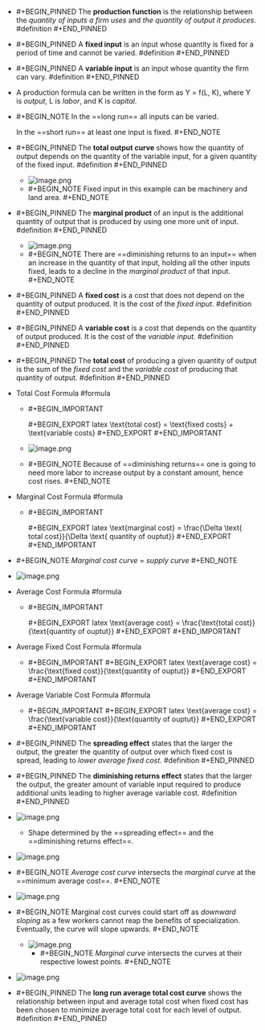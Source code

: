 - #+BEGIN_PINNED
  The **production function** is the relationship between the *quantity of inputs a firm uses* and *the quantity of output it produces*. #definition 
  #+END_PINNED
- #+BEGIN_PINNED
  A **fixed input** is an input whose quantity is fixed for a period of time and cannot be varied. #definition 
  #+END_PINNED
- #+BEGIN_PINNED
  A **variable input** is an input whose quantity the firm can vary. #definition 
  #+END_PINNED
- A production formula can be written in the form as Y = f(L, K), where Y is *output*, L is *labor*, and K is *capital*.
- #+BEGIN_NOTE
  In the ==long run== all inputs can be varied.
  
  In the ==short run== at least one input is fixed.
  #+END_NOTE
- #+BEGIN_PINNED
  The **total output curve** shows how the quantity of output depends on the quantity of the variable input, for a given quantity of the fixed input. #definition 
  #+END_PINNED
	- ![image.png](../assets/image_1699860750544_0.png)
	- #+BEGIN_NOTE
	  Fixed input in this example can be machinery and land area.
	  #+END_NOTE
- #+BEGIN_PINNED
  The **marginal product** of an input is the additional quantity of output that is produced by using one more unit of input. #definition 
  #+END_PINNED
	- ![image.png](../assets/image_1699861095968_0.png)
	- #+BEGIN_NOTE
	  There are ==diminishing returns to an input== when an increase in the quantity of that input, holding all the other inputs fixed, leads to a decline in the *marginal product* of that input. 
	  #+END_NOTE
- #+BEGIN_PINNED
  A **fixed cost** is a cost that does not depend on the quantity of output produced. It is the cost of the *fixed input*. #definition 
  #+END_PINNED
- #+BEGIN_PINNED
  A **variable cost** is a cost that depends on the quantity of output produced. It is the cost of the *variable input*. #definition 
  #+END_PINNED
- #+BEGIN_PINNED
  The **total cost** of producing a given quantity of output is  the sum of the *fixed cost* and the *variable cost* of producing that quantity of output. #definition 
  #+END_PINNED
- Total Cost Formula #formula
	- #+BEGIN_IMPORTANT
	  
	  #+BEGIN_EXPORT latex
	  \text{total cost} = \text{fixed costs} + \text{variable costs}
	  #+END_EXPORT 
	  #+END_IMPORTANT
	- ![image.png](../assets/image_1699861580914_0.png)
	- #+BEGIN_NOTE
	  Because of ==diminishing returns== one is going to need more labor to increase output by a constant amount, hence cost rises.
	  #+END_NOTE
- Marginal Cost Formula #formula
	- #+BEGIN_IMPORTANT
	  
	  #+BEGIN_EXPORT latex
	  \text{marginal cost} = \frac{\Delta \text{ total cost}}{\Delta \text{ quantity of ouptut}}
	  #+END_EXPORT 
	  #+END_IMPORTANT
- #+BEGIN_NOTE
  *Marginal cost curve* = *supply curve*
  #+END_NOTE
- ![image.png](../assets/image_1699862283864_0.png)
- Average Cost Formula #formula
	- #+BEGIN_IMPORTANT
	  
	  #+BEGIN_EXPORT latex
	  \text{average cost} = \frac{\text{total cost}}{\text{quantity of ouptut}}
	  #+END_EXPORT 
	  #+END_IMPORTANT
- Average Fixed Cost Formula #formula
	- #+BEGIN_IMPORTANT
	  #+BEGIN_EXPORT latex
	  \text{average cost} = \frac{\text{fixed cost}}{\text{quantity of ouptut}}
	  #+END_EXPORT 
	  #+END_IMPORTANT
- Average Variable Cost Formula #formula
	- #+BEGIN_IMPORTANT
	  #+BEGIN_EXPORT latex
	  \text{average cost} = \frac{\text{variable cost}}{\text{quantity of ouptut}}
	  #+END_EXPORT 
	  #+END_IMPORTANT
- #+BEGIN_PINNED
  The **spreading effect** states that the larger the output, the greater the quantity of output over which fixed cost is spread, leading to *lower average fixed cost*. #definition 
  #+END_PINNED
- #+BEGIN_PINNED
  The **diminishing returns effect** states that the larger the output, the greater amount of variable input required to produce additional units leading to higher average variable cost. #definition
  #+END_PINNED
- ![image.png](../assets/image_1699862855736_0.png)
	- Shape determined by the ==spreading effect== and the ==diminishing returns effect==.
- ![image.png](../assets/image_1699862983370_0.png)
- #+BEGIN_NOTE
  *Average cost curve* intersects the *marginal curve* at the ==minimum average cost==.
  #+END_NOTE
- ![image.png](../assets/image_1699863116060_0.png)
- #+BEGIN_NOTE
  Marginal cost curves could start off as *downward sloping* as a few workers cannot reap the benefits of specialization. Eventually, the curve will slope upwards.
  #+END_NOTE
	- ![image.png](../assets/image_1699863830722_0.png)
		- #+BEGIN_NOTE
		  *Marginal curve* intersects the curves at their respective lowest points.
		  #+END_NOTE
- ![image.png](../assets/image_1699864029475_0.png)
- #+BEGIN_PINNED
  The **long run average total cost curve** shows the relationship between input and average total cost when fixed cost has been chosen to minimize average total cost for each level of output. #definition 
  #+END_PINNED